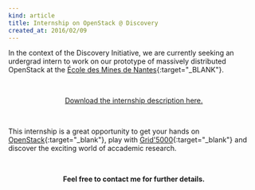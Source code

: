 ```yaml
---
kind: article
title: Internship on OpenStack @ Discovery
created_at: 2016/02/09
---
```


In the context of the Discovery Initiative, we are currently seeking an urdergrad
intern to work on our prototype of massively distributed OpenStack at the
[École des Mines de Nantes](http://www.mines-nantes.fr){:target="_BLANK"}.
<!--more-->

<br />
<p style="text-align: center;"><a href="/download/subjects/l3-internship-lucos.pdf">Download the
internship description here.</a></p>
<br />

This internship is a great opportunity to get your hands on
[OpenStack](https://www.openstack.org/ "OpenStack Open Source Cloud Computing Software"){:target="_blank"},
play with
[Grid'5000](http://www.grid5000.fr "The Grid'5000 experimental testbed"){:target="_blank"}
and discover the exciting world of accademic research.

<br />
<p style="text-align: center; font-weight: bold;">Feel free to contact me for further details.</p>
<br />

